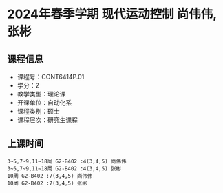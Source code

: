 # 2024年春季学期 现代运动控制 尚伟伟, 张彬






## 课程信息

- 课程号：CONT6414P.01
- 学分：2
- 教学类型：理论课
- 开课单位：自动化系
- 课程类别：硕士
- 课程层次：研究生课程

## 上课时间

```
3~5,7~9,11~18周 G2-B402 :4(3,4,5) 尚伟伟
3~5,7~9,11~18周 G2-B402 :4(3,4,5) 张彬
10周 G2-B402 :7(3,4,5) 尚伟伟
10周 G2-B402 :7(3,4,5) 张彬
```

